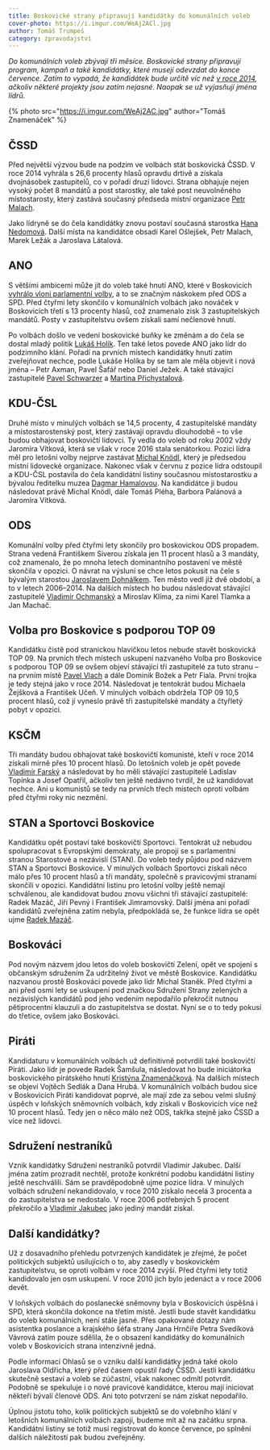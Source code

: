 ```yaml
---
title: Boskovické strany připravují kandidátky do komunálních voleb
cover-photo: https://i.imgur.com/WeAj2ACl.jpg
author: Tomáš Trumpeš
category: zpravodajství
---
```


*Do komunálních voleb zbývají tři měsíce. Boskovické strany připravují program, kampaň a také kandidátky, které musejí odevzdat do konce července. Zatím to vypadá, že kandidátek bude určitě víc než [v roce 2014](https://www.volby.cz/pls/kv2014/kv1111?xjazyk=CZ&xid=1&xdz=2&xnumnuts=6201&xobec=581372&xstat=0&xvyber=0), ačkoliv některé projekty jsou zatím nejasné. Naopak se už vyjasňují jména lídrů.*

{% photo src="https://i.imgur.com/WeAj2AC.jpg" author="Tomáš Znamenáček" %}

## ČSSD

Před největší výzvou bude na podzim ve volbách stát boskovická ČSSD. V roce 2014 vyhrála s 26,6 procenty hlasů opravdu drtivě a získala dvojnásobek zastupitelů, co v pořadí druzí lidovci. Strana obhajuje nejen vysoký počet 8 mandátů a post starostky, ale také post neuvolněného místostarosty, který zastává současný předseda místní organizace [Petr Malach](http://www.ohlasy.info/clanky/2016/02/rozhovor-petr-malach.html). 

Jako lídryně se do čela kandidátky znovu postaví současná starostka [Hana Nedomová](http://www.ohlasy.info/clanky/2015/02/rozhovor-hana-nedomova.html). Další místa na kandidátce obsadí Karel Ošlejšek, Petr Malach, Marek Ležák a Jaroslava Látalová.

## ANO

S většími ambicemi může jít do voleb také hnutí ANO, které v Boskovicích [vyhrálo vloni parlamentní volby](https://www.volby.cz/pls/ps2017/ps311?xjazyk=CZ&xkraj=11&xobec=581372&xvyber=6201), a to se značným náskokem před ODS a SPD. Před čtyřmi lety skončilo v komunálních volbách jako nováček v Boskovicích třetí s 13 procenty hlasů, což znamenalo zisk 3 zastupitelských mandátů. Posty v zastupitelstvu ovšem získali samí nečlenové hnutí. 

Po volbách došlo ve vedení boskovické buňky ke změnám a do čela se dostal mladý politik [Lukáš Holík](http://www.ohlasy.info/clanky/2015/04/rozhovor-lukas-holik.html). Ten také letos povede ANO jako lídr do podzimního klání. Pořadí na prvních místech kandidátky hnutí zatím zveřejňovat nechce, podle Lukáše Holíka by se tam ale měla objevit i nová jména – Petr Axman, Pavel Šafář nebo Daniel Ježek. A také stávající zastupitelé [Pavel Schwarzer](http://www.ohlasy.info/clanky/2016/05/rozhovor-schwarzer.html) a [Martina Přichystalová](http://www.ohlasy.info/clanky/2018/03/rozhovor-prichystalova.html).

## KDU-ČSL

Druhé místo v minulých volbách se 14,5 procenty, 4 zastupitelské mandáty a místostarostenský post, který zastávají opravdu dlouhodobě – to vše budou obhajovat boskovičtí lidovci. Ty vedla do voleb od roku 2002 vždy Jaromíra Vítková, která se však v roce 2016 stala senátorkou. Pozici lídra měl pro letošní volby nejprve zastávat [Michal Knödl](http://www.ohlasy.info/clanky/2017/01/rozhovor-knodl.html), který je předsedou místní lidovecké organizace. Nakonec však v červnu z pozice lídra odstoupil a KDU-ČSL postavila do čela kandidátní listiny současnou místostarostku a bývalou ředitelku muzea [Dagmar Hamalovou](http://www.ohlasy.info/clanky/2018/05/rozhovor-hamalova.html). Na kandidátce ji budou následovat právě Michal Knödl, dále Tomáš Pléha, Barbora Palánová a Jaromíra Vítková.

## ODS

Komunální volby před čtyřmi lety skončily pro boskovickou ODS propadem. Strana vedená Františkem Siverou získala jen 11 procent hlasů a 3 mandáty, což znamenalo, že po mnoha letech dominantního postavení ve městě skončila v opozici. O návrat na výsluní se chce letos pokusit na čele s bývalým starostou [Jaroslavem Dohnálkem](http://www.ohlasy.info/clanky/2015/02/rozhovor-jaroslav-dohnalek.html). Ten město vedl již dvě období, a to v letech 2006–2014. Na dalších místech ho budou následovat stávající zastupitelé [Vladimír Ochmanský](http://www.ohlasy.info/clanky/2017/01/rozhovor-ochmansky.html) a Miroslav Klíma, za nimi Karel Tlamka a Jan Machač.

## Volba pro Boskovice s podporou TOP 09

Kandidátku čistě pod stranickou hlavičkou letos nebude stavět boskovická TOP 09. Na prvních třech místech uskupení nazvaného Volba pro Boskovice s podporou TOP 09 se ovšem objeví stávající tři zastupitelé za tuto stranu – na prvním místě [Pavel Vlach](http://www.ohlasy.info/clanky/2017/04/rozhovor-vlach.html) a dále Dominik Božek a Petr Fiala. První trojka je tedy stejná jako v roce 2014. Následovat je tentokrát budou Michaela Žejšková a František Učeň. V minulých volbách obdržela TOP 09 10,5 procent hlasů, což jí vyneslo právě tři zastupitelské mandáty a čtyřletý pobyt v opozici.

## KSČM

Tři mandáty budou obhajovat také boskovičtí komunisté, kteří v roce 2014 získali mírně přes 10 procent hlasů. Do letošních voleb je opět povede [Vladimír Farský](http://www.ohlasy.info/clanky/2015/05/rozhovor-farsky.html) a následovat by ho měli stávající zastupitelé Ladislav Topínka a Josef Opatřil, ačkoliv ten ještě nedávno tvrdil, že už kandidovat nechce. Ani u komunistů se tedy na prvních třech místech oproti volbám před čtyřmi roky nic nezmění.

## STAN a Sportovci Boskovice

Kandidátku opět postaví také boskovičtí Sportovci. Tentokrát už nebudou spolupracovat s Evropskými demokraty, ale propojí se s parlamentní stranou Starostové a nezávislí (STAN). Do voleb tedy půjdou pod názvem STAN a Sportovci Boskovice. V minulých volbách Sportovci získali něco málo přes 10 procent hlasů a tři mandáty, společně s pravicovými stranami skončili v opozici. Kandidátní listinu pro letošní volby ještě nemají schválenou, ale kandidovat budou znovu všichni tři stávající zastupitelé: Radek Mazáč, Jiří Pevný i František Jimramovský. Další jména ani pořadí kandidátů zveřejněna zatím nebyla, předpokládá se, že funkce lídra se opět ujme [Radek Mazáč](http://www.ohlasy.info/clanky/2017/12/rozhovor-mazac.html).

## Boskováci

Pod novým názvem jdou letos do voleb boskovičtí Zelení, opět ve spojení s občanským sdružením Za udržitelný život ve městě Boskovice. Kandidátku nazvanou prostě Boskováci povede jako lídr Michal Staněk. Před čtyřmi a ani před osmi lety se uskupení pod značkou Sdružení Strany zelených a nezávislých kandidátů pod jeho vedením nepodařilo překročit nutnou pětiprocentní klauzuli a do zastupitelstva se dostat. Nyní se o to tedy pokusí do třetice, ovšem jako Boskováci.

## Piráti

Kandidaturu v komunálních volbách už definitivně potvrdili také boskovičtí Piráti. Jako lídr je povede Radek Šamšula, následovat ho bude iniciátorka boskovického pirátského hnutí [Kristýna Znamenáčková](http://www.ohlasy.info/clanky/2018/04/rozhovor-znamenackova.html). Na dalších místech se objeví Vojtěch Sedlák a Dana Hrubá.
V komunálních volbách budou sice v Boskovicích Piráti kandidovat poprvé, ale mají zde za sebou velmi slušný úspěch v loňských sněmovních volbách, kdy získali v Boskovicích více než 10 procent hlasů. Tedy jen o něco málo než ODS, takřka stejně jako ČSSD a více než lidovci.

## Sdružení nestraníků

Vznik kandidátky Sdružení nestraníků potvrdil Vladimír Jakubec. Další jména zatím prozradit nechtěl, protože konkrétní podobu kandidátní listiny ještě neschválili. Sám se pravděpodobně ujme pozice lídra. V minulých volbách sdružení nekandidovalo, v roce 2010 získalo necelá 3 procenta a do zastupitelstva se nedostalo. V roce 2006 potřebných 5 procent překročilo a [Vladimír Jakubec](http://www.ohlasy.info/clanky/2016/06/rozhovor-jakubec.html) jako jediný mandát získal.

## Další kandidátky?

Už z dosavadního přehledu potvrzených kandidátek je zřejmé, že počet politických subjektů usilujících o to, aby zasedly v boskovickém zastupitelstvu, se oproti volbám v roce 2014 zvýší. Před čtyřmi lety totiž kandidovalo jen osm uskupení. V roce 2010 jich bylo jedenáct a v roce 2006 devět. 

V loňských volbách do poslanecké sněmovny byla v Boskovicích úspěšná i SPD, která skončila dokonce na třetím místě. Jestli bude stavět kandidátku do voleb komunálních, není stále jasné. Přes opakované dotazy nám asistentka poslance a krajského šéfa strany Jana Hrnčíře Petra Svedíková Vávrová zatím pouze sdělila, že o obsazení kandidátky do komunálních voleb v Boskovicích strana intenzivně jedná.

Podle informací Ohlasů se o vzniku další kandidátky jedná také okolo Jaroslava Oldřicha, který před časem opustil řady ČSSD. Jestli kandidátku skutečně sestaví a voleb se zúčastní, však nakonec odmítl potvrdit. Podobně se spekuluje i o nové pravicové kandidátce, kterou mají iniciovat někteří bývalí členové ODS. Ani toto potvrzení se nám získat nepodařilo.

Úplnou jistotu toho, kolik politických subjektů se do volebního klání v letošních komunálních volbách zapojí, budeme mít až na začátku srpna. Kandidátní listiny se totiž musí registrovat do konce července, po splnění dalších náležitostí pak budou zveřejněny.
